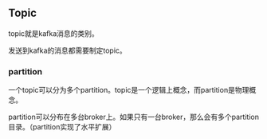 ## Topic
topic就是kafka消息的类别。

发送到kafka的消息都需要制定topic。

### partition
一个topic可以分为多个partition。topic是一个逻辑上概念，而partition是物理概念。

partition可以分布在多台broker上。如果只有一台broker，那么会有多个partition目录。（partition实现了水平扩展）
